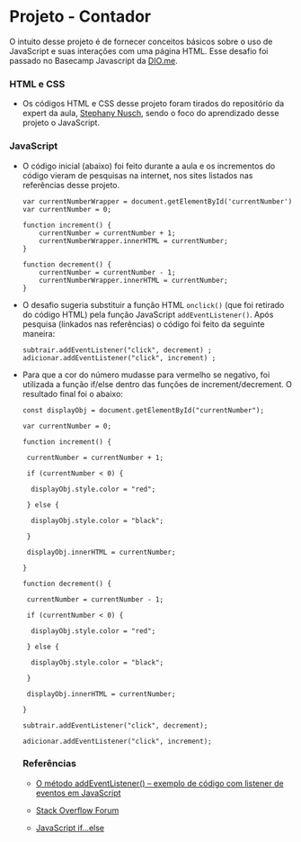 # Projeto - Contador

O intuito desse projeto é de fornecer conceitos básicos sobre o uso de JavaScript e suas interações com uma página HTML.
Esse desafio foi passado no Basecamp Javascript da [DIO.me](https://web.dio.me/home).

### HTML e CSS

- Os códigos HTML e CSS desse projeto foram tirados do repositório da expert da aula, [Stephany Nusch](https://github.com/stebsnusch/basecamp-javascript/tree/main/introducao-ao-javascript/contador), sendo o foco do aprendizado desse projeto o JavaScript.

### JavaScript

- O código inicial (abaixo) foi feito durante a aula e os incrementos do código vieram de pesquisas na internet, nos sites listados nas referências desse projeto.

  ```
  var currentNumberWrapper = document.getElementById('currentNumber')
  var currentNumber = 0;
  
  function increment() {
      currentNumber = currentNumber + 1;
      currentNumberWrapper.innerHTML = currentNumber;
  }
  
  function decrement() {
      currentNumber = currentNumber - 1;
      currentNumberWrapper.innerHTML = currentNumber;
  }
  ```

- O desafio sugeria substituir a função HTML `onclick()` (que foi retirado do código HTML) pela função JavaScript `addEventListener()`. Após pesquisa (linkados nas referências) o código foi feito da seguinte maneira:

  ```
  subtrair.addEventListener("click", decrement) ;
  adicionar.addEventListener("click", increment) ;
  ```

- Para que a cor do número mudasse para vermelho se negativo, foi utilizada a função if/else dentro das funções de increment/decrement. O resultado final foi o abaixo:

  `const displayObj = document.getElementById("currentNumber");`

  ```
  var currentNumber = 0;
  
  function increment() {
  
   currentNumber = currentNumber + 1;
  
   if (currentNumber < 0) {
  
    displayObj.style.color = "red";
  
   } else {
  
    displayObj.style.color = "black";
  
   }
  
   displayObj.innerHTML = currentNumber;
  
  }
  
  function decrement() {
  
   currentNumber = currentNumber - 1;
  
   if (currentNumber < 0) {
  
    displayObj.style.color = "red";
  
   } else {
  
    displayObj.style.color = "black";
  
   }
  
   displayObj.innerHTML = currentNumber;
  
  }
  
  subtrair.addEventListener("click", decrement);
  
  adicionar.addEventListener("click", increment);
  ```

  

  ### Referências

  - [O método addEventListener() – exemplo de código com listener de eventos em JavaScript](https://www.freecodecamp.org/portuguese/news/o-metodo-addeventlistener-exemplo-de-codigo-com-listener-de-eventos-em-javascript/)

  - [Stack Overflow Forum](https://stackoverflow.com/questions/46380595/replacing-onclick-with-addeventlistener)

  - [JavaScript if...else](w3schools.com/jsref/jsref_if.asp#:~:text=The%20if%2Felse%20statement%20executes,actions%20based%20on%20different%20conditions.)

    

